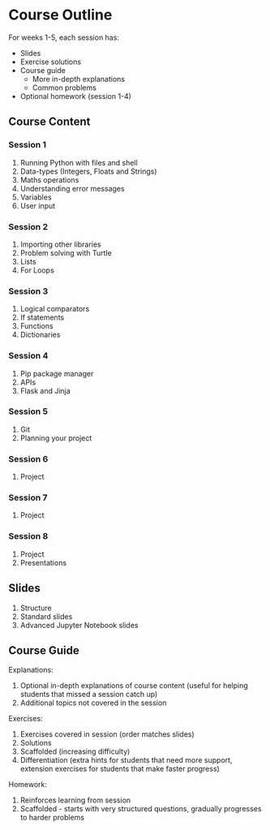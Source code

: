 # Course Outline

For weeks 1-5, each session has:
- Slides 
- Exercise solutions
- Course guide
  - More in-depth explanations
  - Common problems
- Optional homework (session 1-4)

## Course Content 

### Session 1

1. Running Python with files and shell
1. Data-types (Integers, Floats and Strings)
1. Maths operations
1. Understanding error messages
1. Variables
1. User input

### Session 2

1. Importing other libraries
1. Problem solving with Turtle
1. Lists
1. For Loops

### Session 3

1. Logical comparators
1. If statements
1. Functions
1. Dictionaries

### Session 4

1. Pip package manager
1. APIs
1. Flask and Jinja

### Session 5

1. Git
1. Planning your project

### Session 6

1. Project

### Session 7

1. Project

### Session 8

1. Project
1. Presentations

## Slides

1. Structure
1. Standard slides
1. Advanced Jupyter Notebook slides

## Course Guide

Explanations:
1. Optional in-depth explanations of course content (useful for helping students that missed a session catch up)
1. Additional topics not covered in the session 

Exercises:
1. Exercises covered in session (order matches slides)
1. Solutions
1. Scaffolded (increasing difficulty)
1. Differentiation (extra hints for students that need more support, extension exercises for students that make faster progress)

Homework:
1. Reinforces learning from session
1. Scaffolded - starts with very structured questions, gradually progresses to harder problems
